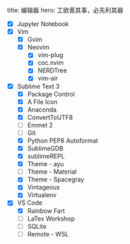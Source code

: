 title: 编辑器
hero: 工欲善其事，必先利其器

- [x] Jupyter Notebook
- [x] Vim
    - [x] Gvim
    - [x] Neovim
        - [x] vim-plug
        - [x] coc.nvim
        - [x] NERDTree
        - [x] vim-air
- [x] Sublime Text 3
    - [x] Package Control
    - [x] A File Icon
    - [x] Anaconda
    - [x] ConvertToUTF8
    - [ ] Emmet 2
    - [ ] Git
    - [x] Python PEP8 Autoformat
    - [x] SublimeGDB
    - [x] sublimeREPL
    - [x] Theme - ayu
    - [ ] Theme - Material
    - [x] Theme - Spacegray
    - [x] Vintageous
    - [x] Virtualenv
- [x] VS Code
    - [x] Rainbow Fart
    - [ ] LaTex Workshop
    - [ ] SQLite
    - [ ] Remote - WSL
